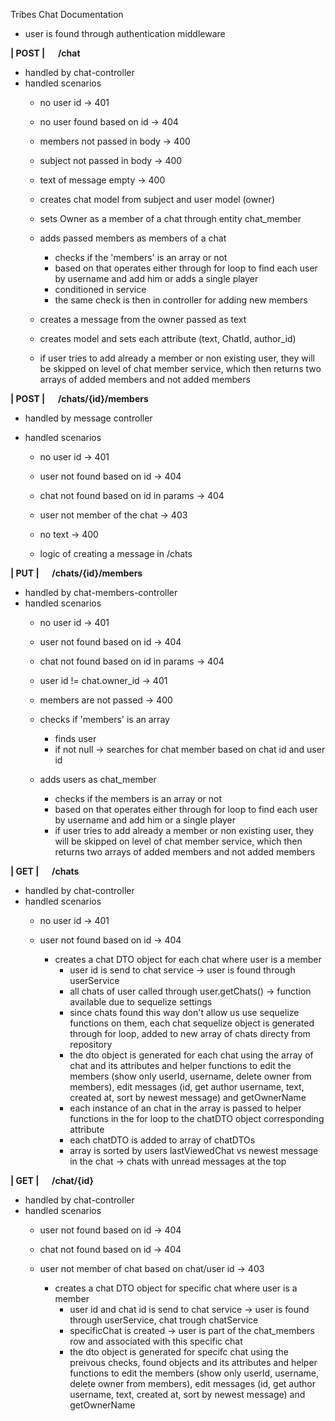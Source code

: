 Tribes Chat Documentation

- user is found through authentication middleware

<strong>| POST | &emsp; /chat</strong>

- handled by chat-controller
- handled scenarios
    - no user id -> 401
    - no user found based on id -> 404
    - members not passed in body -> 400
    - subject not passed in body -> 400
    - text of message empty -> 400

    - creates chat model from subject and user model (owner)

    - sets Owner as a member of a chat through entity chat_member


    - adds passed members as members of a chat
        - checks if the 'members' is an array or not
        - based on that operates either through for loop to find each user by username and add him or adds a single player
        - conditioned in service
        - the same check is then in controller for adding new members

    - creates a message from the owner passed as text

    - creates model and sets each attribute (text, ChatId, author_id)
    - if user tries to add already a member or non existing user, they will be skipped on level of chat member service, which
      then returns two arrays of added members and not added members

<strong>| POST | &emsp; /chats/{id}/members</strong>

- handled by message controller
- handled scenarios

    - no user id -> 401
    - user not found based on id -> 404
    - chat not found based on id in params -> 404
    - user not member of the chat -> 403
    - no text -> 400


    - logic of creating a message in /chats

<strong>| PUT | &emsp; /chats/{id}/members</strong>

- handled by chat-members-controller
- handled scenarios
    - no user id -> 401
    - user not found based on id -> 404
    - chat not found based on id in params -> 404
    - user id != chat.owner_id -> 401
    - members are not passed -> 400


    - checks if 'members' is an array
        - finds user
        - if not null -> searches for chat member based on chat id and user id

    - adds users as chat_member
        - checks if the members is an array or not
        - based on that operates either through for loop to find each user by username and add him or a single player
        - if user tries to add already a member or non existing user, they will be skipped on level of chat member service, which
          then returns two arrays of added members and not added members

<strong>| GET | &emsp; /chats</strong>

- handled by chat-controller
- handled scenarios
  - no user id -> 401
  - user not found based on id -> 404
  

    - creates a chat DTO object for each chat where user is a member
        - user id is send to chat service -> user is found through userService
        - all chats of user called through user.getChats() -> function available due to sequelize settings
        - since chats found this way don't allow us use sequelize functions on them, each chat sequelize object
          is generated through for loop, added to new array of chats directy from repository
        - the dto object is generated for each chat using the array of chat and its attributes
          and helper functions to edit the members (show only userId, username, delete owner from members),
          edit messages (id, get author username, text, created at, sort by newest message)
          and getOwnerName
        - each instance of an chat in the array is passed to helper functions in the for loop
          to the chatDTO object corresponding attribute
        - each chatDTO is added to array of chatDTOs
        - array is sorted by users lastViewedChat vs newest message in the chat -> chats with unread
          messages at the top

<strong>| GET | &emsp; /chat/{id}</strong>

- handled by chat-controller
- handled scenarios
  - user not found based on id -> 404
  - chat not found based on id -> 404
  - user not member of chat based on chat/user id -> 403


    - creates a chat DTO object for specific chat where user is a member
        - user id and chat id is send to chat service -> user is found through userService, chat trough chatService
        - specificChat is created -> user is part of the chat_members row and associated with this specific chat 
        - the dto object is generated for specifc chat using the preivous checks, found objects and its attributes
          and helper functions to edit the members (show only userId, username, delete owner from members),
          edit messages (id, get author username, text, created at, sort by newest message)
          and getOwnerName
